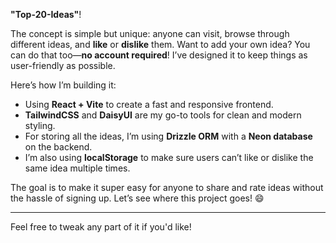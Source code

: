 **"Top-20-Ideas"**!

The concept is simple but unique: anyone can visit, browse through different ideas, and **like** or **dislike** them. Want to add your own idea? You can do that too—**no account required**! I’ve designed it to keep things as user-friendly as possible.

Here’s how I’m building it:

- Using **React + Vite** to create a fast and responsive frontend.
- **TailwindCSS** and **DaisyUI** are my go-to tools for clean and modern styling.
- For storing all the ideas, I’m using **Drizzle ORM** with a **Neon database** on the backend.
- I’m also using **localStorage** to make sure users can’t like or dislike the same idea multiple times.

The goal is to make it super easy for anyone to share and rate ideas without the hassle of signing up. Let’s see where this project goes! 😄

---

Feel free to tweak any part of it if you'd like!
